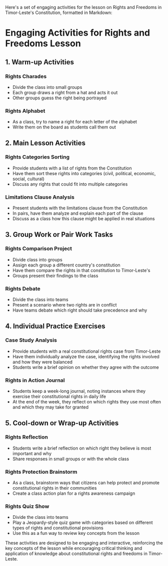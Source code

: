Here's a set of engaging activities for the lesson on Rights and Freedoms in Timor-Leste's Constitution, formatted in Markdown:

# Engaging Activities for Rights and Freedoms Lesson

## 1. Warm-up Activities

### Rights Charades
- Divide the class into small groups
- Each group draws a right from a hat and acts it out
- Other groups guess the right being portrayed

### Rights Alphabet
- As a class, try to name a right for each letter of the alphabet
- Write them on the board as students call them out

## 2. Main Lesson Activities

### Rights Categories Sorting
- Provide students with a list of rights from the Constitution
- Have them sort these rights into categories (civil, political, economic, social, cultural)
- Discuss any rights that could fit into multiple categories

### Limitations Clause Analysis
- Present students with the limitations clause from the Constitution
- In pairs, have them analyze and explain each part of the clause
- Discuss as a class how this clause might be applied in real situations

## 3. Group Work or Pair Work Tasks

### Rights Comparison Project
- Divide class into groups
- Assign each group a different country's constitution
- Have them compare the rights in that constitution to Timor-Leste's
- Groups present their findings to the class

### Rights Debate
- Divide the class into teams
- Present a scenario where two rights are in conflict
- Have teams debate which right should take precedence and why

## 4. Individual Practice Exercises

### Case Study Analysis
- Provide students with a real constitutional rights case from Timor-Leste
- Have them individually analyze the case, identifying the rights involved and how they were balanced
- Students write a brief opinion on whether they agree with the outcome

### Rights in Action Journal
- Students keep a week-long journal, noting instances where they exercise their constitutional rights in daily life
- At the end of the week, they reflect on which rights they use most often and which they may take for granted

## 5. Cool-down or Wrap-up Activities

### Rights Reflection
- Students write a brief reflection on which right they believe is most important and why
- Share responses in small groups or with the whole class

### Rights Protection Brainstorm
- As a class, brainstorm ways that citizens can help protect and promote constitutional rights in their communities
- Create a class action plan for a rights awareness campaign

### Rights Quiz Show
- Divide the class into teams
- Play a Jeopardy-style quiz game with categories based on different types of rights and constitutional provisions
- Use this as a fun way to review key concepts from the lesson

These activities are designed to be engaging and interactive, reinforcing the key concepts of the lesson while encouraging critical thinking and application of knowledge about constitutional rights and freedoms in Timor-Leste.